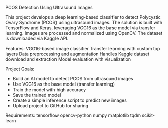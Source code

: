 PCOS Detection Using Ultrasound Images




This project develops a deep learning-based classifier to detect Polycystic Ovary Syndrome (PCOS) using ultrasound images. The solution is built with TensorFlow and Keras, leveraging VGG16 as the base model via transfer learning. Images are processed and normalized using OpenCV. The dataset is downloaded via Kaggle API.


Features:
VGG16-based image classifier
Transfer learning with custom top layers
Data preprocessing and augmentation
Handles Kaggle dataset download and extraction
Model evaluation with visualization


Project Goals:
- Build an AI model to detect PCOS from ultrasound images  
- Use VGG16 as the base model (transfer learning)  
- Train the model with high accuracy  
- Save the trained model  
- Create a simple inference script to predict new images  
- Upload project to GitHub for sharing

  
Requirements:
tensorflow
opencv-python
numpy
matplotlib
tqdm
scikit-learn


